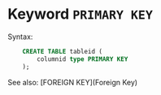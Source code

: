 # Keyword `PRIMARY KEY`

Syntax:
```sql
    CREATE TABLE tableid (
        columnid type PRIMARY KEY
    );
```

See also: [FOREIGN KEY](Foreign Key)